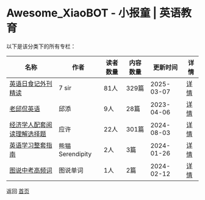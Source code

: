 # Awesome_XiaoBOT - 小报童 | 英语教育

以下是该分类下的所有专栏：

| 名称 | 作者 | 读者数量 | 内容数量 | 更新时间 | 详情 |
|------|------|----------|----------|----------|------|
| [英语日食记外刊精读](https://xiaobot.net/p/Englishous-eco?refer=0b133df9-27dc-423b-8101-639049001c13) | 7 sir | 81人 | 329篇 |  2025-03-07 | [详情](../data/Englishous-eco.md) |
| [老邱侃英语](https://xiaobot.net/p/english?refer=0b133df9-27dc-423b-8101-639049001c13) | 邱添 | 9人 | 28篇 |  2023-04-06 | [详情](../data/english.md) |
| [经济学人配套阅读理解选择题](https://xiaobot.net/p/remotecoder?refer=0b133df9-27dc-423b-8101-639049001c13) | 应许 | 22人 | 301篇 |  2024-08-03 | [详情](../data/remotecoder.md) |
| [英语学习整套指南](https://xiaobot.net/p/panda2024?refer=0b133df9-27dc-423b-8101-639049001c13) | 熊猫Serendipity | 2人 | 3篇 |  2024-01-26 | [详情](../data/panda2024.md) |
| [图说中考高频词](https://xiaobot.net/p/wkbwords?refer=0b133df9-27dc-423b-8101-639049001c13) | 图说单词 | 1人 | 2篇 |  2024-02-12 | [详情](../data/wkbwords.md) |


返回 [首页](../README.md)
